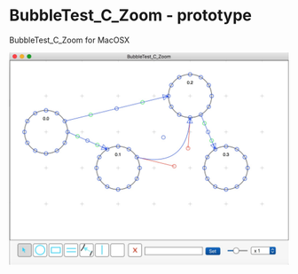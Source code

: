 # BubbleTest_C_Zoom -  prototype
BubbleTest_C_Zoom for MacOSX 

![BubbleTest Image](https://github.com/frcocoatst/BubbleTest_C_Zoom-V5/blob/master/bubble.jpg)

